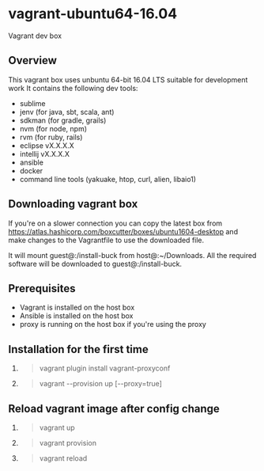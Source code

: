 # vagrant-ubuntu64-16.04
Vagrant dev box

## Overview
This vagrant box uses unbuntu 64-bit 16.04 LTS suitable for development work
It contains the following dev tools:
* sublime
* jenv (for java, sbt, scala, ant)
* sdkman (for gradle, grails)
* nvm (for node, npm)
* rvm (for ruby, rails)
* eclipse vX.X.X.X
* intellij vX.X.X.X
* ansible
* docker
* command line tools (yakuake, htop, curl, alien, libaio1)


## Downloading vagrant box
If you're on a slower connection you can copy the latest box from
https://atlas.hashicorp.com/boxcutter/boxes/ubuntu1604-desktop
and make changes to the Vagrantfile to use the downloaded file.


It will mount guest@:/install-buck from host@:~/Downloads.
All the required software will be downloaded to guest@:/install-buck.


## Prerequisites
* Vagrant is installed on the host box
* Ansible is installed on the host box
* proxy is running on the host box if you're using the proxy


## Installation for the first time
1. > vagrant plugin install vagrant-proxyconf
2. > vagrant --provision up [--proxy=true]

## Reload vagrant image after config change
1. > vagrant up
1. > vagrant provision
2. > vagrant reload
